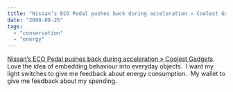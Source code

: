 ```yaml
---
title: "Nissan’s ECO Pedal pushes back during acceleration » Coolest Gadgets"
date: "2008-08-25"
tags: 
  - "conservation"
  - "energy"
---
```


[Nissan’s ECO Pedal pushes back during acceleration » Coolest Gadgets](http://www.coolest-gadgets.com/20080805/nissans-eco-pedal-pushes-back-during-acceleration/).  Love the idea of embedding behaviour into everyday objects.  I want my light switches to give me feedback about energy consumption.  My wallet to give me feedback about my spending.
